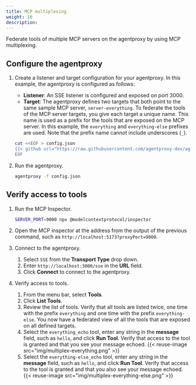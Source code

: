 ```yaml
---
title: MCP multiplexing
weight: 10
description:
---
```


Federate tools of multiple MCP servers on the agentproxy by using MCP multiplexing.

## Configure the agentproxy

1. Create a listener and target configuration for your agentproxy. In this example, the agentproxy is configured as follows: 
   * **Listener**: An SSE listener is configured and exposed on port 3000. 
   * **Target**: The agentproxy defines two targets that both point to the same sample MCP server, `server-everything`. To federate the tools of the MCP server targets, you give each target a unique name. This name is used as a prefix for the tools that are exposed on the MCP server. In this example, the `everything` and `everything-else` prefixes are used. Note that the prefix name cannot include underscores (`_`).

   ```sh
   cat <<EOF > config.json
   {{< github url="https://raw.githubusercontent.com/agentproxy-dev/agentproxy/refs/heads/main/examples/multiplex/config.json" >}}
   EOF
   ```
   
2. Run the agentproxy. 
   ```sh
   agentproxy -f config.json
   ```
   
## Verify access to tools

1. Run the MCP Inspector. 
   ```sh
   SERVER_PORT=9000 npx @modelcontextprotocol/inspector
   ```

2. Open the MCP inspector at the address from the output of the previous command, such as `http://localhost:5173?proxyPort=9000`.

3. Connect to the agentproxy. 
   1. Select `SSE` from the **Transport Type** drop down. 
   2. Enter `http://localhost:3000/sse` in the **URL** field. 
   3. Click **Connect** to connect to the agentproxy. 
   
4. Verify access to tools. 
   1. From the menu bar, select **Tools**. 
   2. Click **List Tools**. 
   3. Review the list of tools. Verify that all tools are listed twice, one time with the prefix `everything` and one time with the prefix `everything-else`. You now have a federated view of all the tools that are exposed on all defined targets.
   4. Select the `everything_echo` tool, enter any string in the **message** field, such as `hello`, and click **Run Tool**. Verify that access to the tool is granted and that you see your message echoed. 
      {{< reuse-image src="img/multiplex-everything.png" >}}
   5. Select the `everything-else_echo` tool, enter any string in the **message** field, such as `hello`, and click **Run Tool**. Verify that access to the tool is granted and that you also see your message echoed. 
      {{< reuse-image src="img/multiplex-everything-else.png" >}}